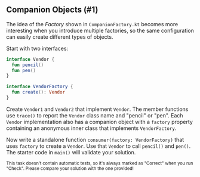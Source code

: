 ## Companion Objects (#1)

The idea of the *Factory* shown in `CompanionFactory.kt` becomes more
interesting when you introduce multiple factories, so the same configuration
can easily create different types of objects.

Start with two interfaces:

```kotlin
interface Vendor {
  fun pencil()
  fun pen()
}

interface VendorFactory {
  fun create(): Vendor
}
```

Create `Vendor1` and `Vendor2` that implement `Vendor`. The member functions
use `trace()` to report the `Vendor` class name and "pencil" or "pen". Each
`Vendor` implementation also has a companion object with a `factory` property
containing an anonymous inner class that implements `VendorFactory`.

Now write a standalone function `consumer(factory: VendorFactory)` that uses
`factory` to create a `Vendor`. Use that `Vendor` to call `pencil()` and
`pen()`. The starter code in `main()` will validate your solution.

<sub> This task doesn't contain automatic tests,
so it's always marked as "Correct" when you run "Check".
Please compare your solution with the one provided! </sub>
